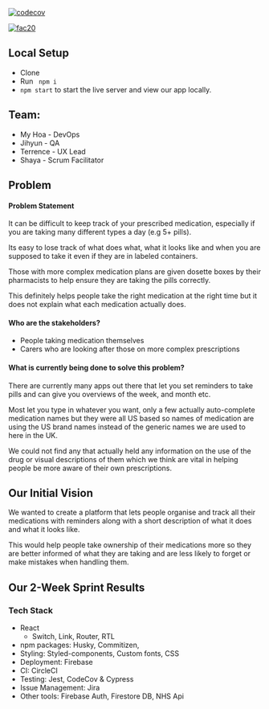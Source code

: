 <!-- @format -->

[![codecov](https://codecov.io/gh/fac20/Week12-DOPE/branch/master/graph/badge.svg?token=25TXY3QH4Q)](undefined)

[![fac20](https://circleci.com/gh/fac20/Week12-DOPE.svg?style=svg)](https://app.circleci.com/pipelines/github/fac20/Week12-DOPE)

## Local Setup

- Clone
- Run ` npm i`
- `npm start` to start the live server and view our app locally.

## Team:

- My Hoa - DevOps
- Jihyun - QA
- Terrence - UX Lead
- Shaya - Scrum Facilitator

## Problem

#### Problem Statement

It can be difficult to keep track of your prescribed medication, especially if you are taking many different types a day (e.g 5+ pills).

Its easy to lose track of what does what, what it looks like and when you are supposed to take it even if they are in labeled containers.

Those with more complex medication plans are given dosette boxes by their pharmacists to help ensure they are taking the pills correctly.

This definitely helps people take the right medication at the right time but it does not explain what each medication actually does.

#### Who are the stakeholders?

- People taking medication themselves
- Carers who are looking after those on more complex prescriptions

#### What is currently being done to solve this problem?

There are currently many apps out there that let you set reminders to take pills and can give you overviews of the week, and month etc.

Most let you type in whatever you want, only a few actually auto-complete medication names but they were all US based so names of medication are using the US brand names instead of the generic names we are used to here in the UK.

We could not find any that actually held any information on the use of the drug or visual descriptions of them which we think are vital in helping people be more aware of their own prescriptions.

## Our Initial Vision

We wanted to create a platform that lets people organise and track all their medications with reminders along with a short description of what it does and what it looks like.

This would help people take ownership of their medications more so they are better informed of what they are taking and are less likely to forget or make mistakes when handling them.

## Our 2-Week Sprint Results

### Tech Stack

- React
  - Switch, Link, Router, RTL
- npm packages: Husky, Commitizen,
- Styling: Styled-components, Custom fonts, CSS
- Deployment: Firebase
- CI: CircleCI
- Testing: Jest, CodeCov & Cypress
- Issue Management: Jira
- Other tools: Firebase Auth, Firestore DB, NHS Api

<!-- ### `npm run eject`

**Note: this is a one-way operation. Once you `eject`, you can’t go back!**

If you aren’t satisfied with the build tool and configuration choices, you can `eject` at any time. This command will remove the single build dependency from your project.

## Learn More

You can learn more in the [Create React App documentation](https://facebook.github.io/create-react-app/docs/getting-started).

To learn React, check out the [React documentation](https://reactjs.org/). -->
